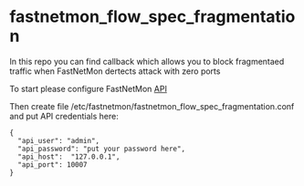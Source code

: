 # fastnetmon_flow_spec_fragmentation
In this repo you can find callback which allows you to block fragmentaed traffic when FastNetMon dertects attack with zero ports

To start please configure FastNetMon [API](https://fastnetmon.com/docs-fnm-advanced/advanced-api/)

Then create file /etc/fastnetmon/fastnetmon_flow_spec_fragmentation.conf and put API credentials here:
```
{
  "api_user": "admin",
  "api_password": "put your password here",
  "api_host":  "127.0.0.1",
  "api_port": 10007
}
```
